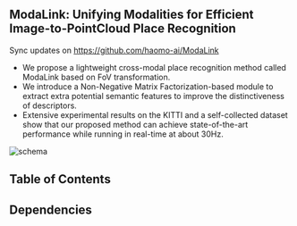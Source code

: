 ## ModaLink: Unifying Modalities for Efficient Image-to-PointCloud Place Recognition

Sync updates on https://github.com/haomo-ai/ModaLink

*  We propose a lightweight cross-modal place recognition method called ModaLink based on FoV transformation. 
*  We introduce a Non-Negative Matrix Factorization-based module to extract extra potential semantic features to improve the distinctiveness of descriptors.
*  Extensive experimental results on the KITTI and a self-collected dataset show that our proposed method can achieve state-of-the-art performance while running in real-time at about 30Hz.

![schema](https://github.com/SpadyDong/I2P-V2/assets/47657625/0e5b7afd-c8e3-49a6-bbae-bf50693bd95b)

## Table of Contents

## Dependencies

